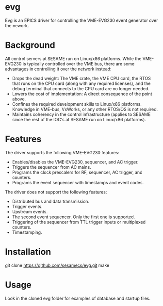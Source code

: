 evg
===
Evg is an EPICS driver for controlling the VME-EVG230 event generator over the nework.

Background
==========
All control servers at SESAME run on Linux/x86 platforms. While the VME-EVG230 is typically controlled over the VME bus, there are some advantages in controlling it over the network instead:
* Drops the dead weight: The VME crate, the VME CPU card, the RTOS that runs on the CPU card (along with any required licenses), and the debug terminal that connects to the CPU card are no longer needed.
* Lowers the cost of implementation: A direct consequence of the point above.
* Confines the required development skills to Linux/x86 platforms. Knowledge in VME-bus, VxWorks, or any other RTOS/OS is not required.
* Maintains coherency in the control infrastructure (applies to SESAME since the rest of the IOC's at SESAME run on Linux/x86 platforms).

Features
========
The driver supports the following VME-EVG230 features:
* Enables/disables the VME-EVG230, sequencer, and AC trigger.
* Triggers the sequencer from AC mains.
* Programs the clock prescalers for RF, sequencer, AC trigger, and counters.
* Programs the event sequencer with timestamps and event codes.

The driver does not support the following features:
* Distributed bus and data transmission.
* Trigger events.
* Upstream events.
* The second event sequencer. Only the first one is supported.
* Triggering of the sequencer from TTL trigger inputs or multiplexed counters.
* Timestamping.

Installation
============
git clone https://github.com/sesamecs/evg.git
make

Usage
====
Look in the cloned evg folder for examples of database and startup files.
